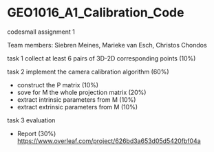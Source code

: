 # GEO1016_A1_Calibration_Code
codesmall assignment 1

Team members: Siebren Meines, Marieke van Esch, Christos Chondos 

task 1 collect at least 6 pairs of 3D-2D corresponding points (10%)

task 2 implement the camera calibration algorithm (60%)
- construct the P matrix (10%)
- sove for M the whole projection matrix (20%)
- extract intrinsic parameters from M (10%)
- extract extrinsic parameters from M (10%)

task 3 evaluation
- Report (30%) https://www.overleaf.com/project/626bd3a653d05d5420fbf04a 

